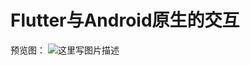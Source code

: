 # Flutter与Android原生的交互

预览图：
![这里写图片描述](http://ow0ekshxd.bkt.clouddn.com/flutter_interaction.gif)


